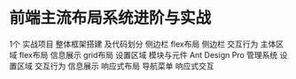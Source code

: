 # 前端主流布局系统进阶与实战

1个
实战项目
整体框架搭建
及代码划分
侧边栏
flex布局
侧边栏
交互行为
主体区域
flex布局
信息展示
grid布局
设置区域
模块与元件
Ant Design Pro
管理系统
设置区域
交互行为
信息展示
响应式布局
导航菜单
响应式交互